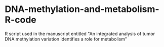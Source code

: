 # DNA-methylation-and-metabolism-R-code
R script used in the manuscript entitled "An integrated analysis of tumor DNA methylation variation identifies a role for metabolism"
